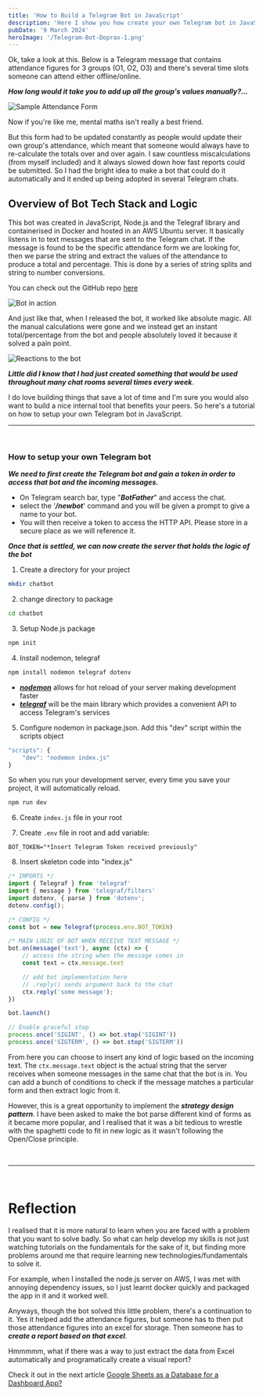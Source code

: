 ```yaml
---
title: 'How to Build a Telegram Bot in JavaScript'
description: 'Here I show you how create your own Telegram bot in JavaScript and how they provide value to the people around you'
pubDate: '9 March 2024'
heroImage: '/Telegram-Bot-Doprax-1.png'
---
```


Ok, take a look at this. Below is a Telegram message that contains attendance figures for 3 groups (O1, O2, O3) and there's several time slots someone can attend either offline/online.

***How long would it take you to add up all the group's values manually?...***

![Sample Attendance Form](/attendance.png)

Now if you're like me, mental maths isn't really a best friend.

But this form had to be updated constantly as people would update their own group's attendance, which meant that someone would always have to re-calculate the totals over and over again. 
I saw countless miscalculations (from myself included) and it always slowed down how fast reports could be submitted. So I had the bright idea to make a bot that could do it automatically and it ended up being adopted in several Telegram chats.

## Overview of Bot Tech Stack and Logic

This bot was created in JavaScript, Node.js and the Telegraf library and containerised in Docker and hosted in an AWS Ubuntu server.
It basically listens in to text messages that are sent to the Telegram chat. If the message is found to be the specific attendance form we are looking for, then we parse the string and extract the values of the attendance to produce a total and percentage. This is done by a series of string splits and string to number conversions.

You can check out the GitHub repo [here](https://github.com/daveanthonyc/Chatbot)

![Bot in action](/bot.gif)

And just like that, when I released the bot, it worked like absolute magic. All the manual calculations were gone and we instead get an instant total/percentage from the bot and people absolutely loved it because it solved a pain point.

![Reactions to the bot](/reactions.png)

***Little did I know that I had just created something that would be used throughout many chat rooms several times every week***.

I do love building things that save a lot of time and I'm sure you would also want to build a nice internal tool that benefits your peers. So here's a tutorial on how to setup your own Telegram bot in JavaScript.

---
<br/>

### How to setup your own Telegram bot
***We need to first create the Telegram bot and gain a token in order to access that bot and the incoming messages.***
* On Telegram search bar, type "***BotFather***" and access the chat.
* select the '***/newbot***' command and you will be given a prompt to give a name to your bot.
* You will then receive a token to access the HTTP API. Please store in a secure place as we will reference it.


***Once that is settled, we can now create the server that holds the logic of the bot***
1. Create a directory for your project 
```bash
mkdir chatbot
```
2. change directory to package
```bash
cd chatbot
```
3. Setup Node.js package
```bash
npm init
```
4. Install nodemon, telegraf
```bash
npm install nodemon telegraf dotenv
```
* ***[nodemon](https://www.npmjs.com/package/nodemon)*** allows for hot reload of your server making development faster
* ***[telegraf](https://github.com/telegraf/telegraf)*** will be the main library which provides a convenient API to access Telegram's services 

5. Configure nodemon in package.json. Add this "dev" script within the scripts object
```js
"scripts": {
    "dev": "nodemon index.js"
}
```
So when you run your development server, every time you save your project, it will automatically reload.
```bash
npm run dev
```

6. Create `index.js` file in your root

7. Create `.env` file in root and add variable:
```
BOT_TOKEN="*Insert Telegram Token received previously"
```

8. Insert skeleton code into "index.js"
```javascript
/* IMPORTS */
import { Telegraf } from 'telegraf'
import { message } from 'telegraf/filters'
import dotenv, { parse } from 'dotenv';
dotenv.config();

/* CONFIG */
const bot = new Telegraf(process.env.BOT_TOKEN)

/* MAIN LOGIC OF BOT WHEN RECEIVE TEXT MESSAGE */
bot.on(message('text'), async (ctx) => {
    // access the string when the message comes in
    const text = ctx.message.text

    // add bot implementation here
    // .reply() sends argument back to the chat
    ctx.reply('some message'); 
})

bot.launch()

// Enable graceful stop
process.once('SIGINT', () => bot.stop('SIGINT'))
process.once('SIGTERM', () => bot.stop('SIGTERM'))

```

From here you can choose to insert any kind of logic based on the incoming text. The `ctx.message.text` object is the actual string that the server receives when someone messages in the same chat that the bot is in.
You can add a bunch of conditions to check if the message matches a particular form and then extract logic from it.

However, this is a great opportunity to implement the ***strategy design pattern***. I have been asked to make the bot parse different kind of forms as it became more popular, and I realised that it was a bit tedious to wrestle with the spaghetti code to fit in new logic as it wasn't following the Open/Close principle.

<br>

---
<br />

# Reflection
I realised that it is more natural to learn when you are faced with a problem that you want to solve badly. So what can help develop my skills is not just watching tutorials on the fundamentals for the sake of it, but finding more problems around me that require learning new technologies/fundamentals to solve it. 


For example, when I installed the node.js server on AWS, I was met with annoying dependency issues, so I just learnt docker quickly and packaged the app in it and it worked well.


Anyways, though the bot solved this little problem, there's a continuation to it. Yes it helped add the attendance figures, but someone has to then put those attendance figures into an excel for storage. Then someone has to ***create a report based on that excel***.


Hmmmmm, what if there was a way to just extract the data from Excel automatically and programatically create a visual report?

Check it out in the next article [Google Sheets as a Database for a Dashboard App?](/blog/google-sheets-db)
